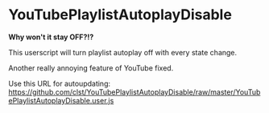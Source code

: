 YouTubePlaylistAutoplayDisable
==============================

**Why won't it stay OFF?!?**

This userscript will turn playlist autoplay off with every state change.

Another really annoying feature of YouTube fixed.


Use this URL for autoupdating: https://github.com/clst/YouTubePlaylistAutoplayDisable/raw/master/YouTubePlaylistAutoplayDisable.user.js
